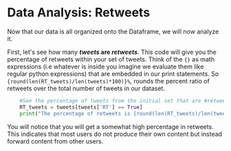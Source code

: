 # Data Analysis: Retweets

Now that our data is all organized onto the Dataframe, we will now analyze it.

First, let's see how many ***tweets* are *retweets***. This code will give you the percentage of retweets within your set of tweets. Think of the `{}` as math expressions (i.e whatever is inside you imagine we evaluate them like regular python expressions) that are embedded in our print statements. So `{round(len(RT_tweets)/len(tweets)*100)}%`, rounds the percent ratio of retweets over the total number of tweets in our dataset.

```python
    #See the percentage of tweets from the initial set that are #retweets:
    RT_tweets = tweets[tweets['RT'] == True]
    print("The percentage of retweets is {round(len(RT_tweets)/len(tweets)*100)}% of all the tweets")
```

You will notice that you will get a somewhat high percentage in retweets. This indicates that most users do not produce their own content but instead forward content from other users.



